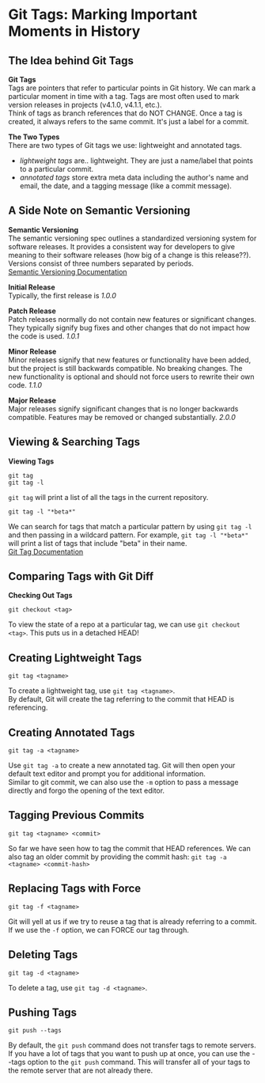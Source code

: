 # Git Tags: Marking Important Moments in History

## The Idea behind Git Tags

**Git Tags**<br />
Tags are pointers that refer to particular points in Git history. We can mark a particular moment in time with a tag. Tags are most often used to mark version releases in projects (v4.1.0, v4.1.1, etc.).<br />
Think of tags as branch references that do NOT CHANGE. Once a tag is created, it always refers to the same commit. It's just a label for a commit.<br />

**The Two Types**<br />
There are two types of Git tags we use: lightweight and annotated tags.<br />

- _lightweight tags_ are.. lightweight. They are just a name/label that points to a particular commit.
- _annotated tags_ store extra meta data including the author's name and email, the date, and a tagging message (like a commit message).

## A Side Note on Semantic Versioning

**Semantic Versioning**<br />
The semantic versioning spec outlines a standardized versioning system for software releases. It provides a consistent way for developers to give meaning to their software releases (how big of a change is this release??).<br />
Versions consist of three numbers separated by periods.<br />
[Semantic Versioning Documentation](https://semver.org/)<br />

**Initial Release**<br />
Typically, the first release is _1.0.0_<br />

**Patch Release**<br />
Patch releases normally do not contain new features or significant changes. They typically signify bug fixes and other changes that do not impact how the code is used. _1.0.1_<br />

**Minor Release**<br />
Minor releases signify that new features or functionality have been added, but the project is still backwards compatible. No breaking changes. The new functionality is optional and should not force users to rewrite their own code. _1.1.0_<br />

**Major Release**<br />
Major releases signify significant changes that is no longer backwards compatible. Features may be removed or changed substantially. _2.0.0_<br />

## Viewing & Searching Tags

**Viewing Tags**<br />

```
git tag
git tag -l
```

`git tag` will print a list of all the tags in the current repository.<br />

```
git tag -l "*beta*"
```

We can search for tags that match a particular pattern by using `git tag -l` and then passing in a wildcard pattern. For example, `git tag -l "*beta*"` will print a list of tags that include "beta" in their name.<br />
[Git Tag Documentation](https://git-scm.com/docs/git-tag)<br />

## Comparing Tags with Git Diff

**Checking Out Tags**<br />

```
git checkout <tag>
```

To view the state of a repo at a particular tag, we can use `git checkout <tag>`. This puts us in a detached HEAD!<br />

## Creating Lightweight Tags

```
git tag <tagname>
```

To create a lightweight tag, use `git tag <tagname>`.<br />
By default, Git will create the tag referring to the commit that HEAD is referencing.<br />

## Creating Annotated Tags

```
git tag -a <tagname>
```

Use `git tag -a` to create a new annotated tag. Git will then open your default text editor and prompt you for additional information.<br />
Similar to git commit, we can also use the `-m` option to pass a message directly and forgo the opening of the text editor.<br />

## Tagging Previous Commits

```
git tag <tagname> <commit>
```

So far we have seen how to tag the commit that HEAD references. We can also tag an older commit by providing the commit hash: `git tag -a <tagname> <commit-hash>`<br />

## Replacing Tags with Force

```
git tag -f <tagname>
```

Git will yell at us if we try to reuse a tag that is already referring to a commit. If we use the `-f` option, we can FORCE our tag through.<br />

## Deleting Tags

```
git tag -d <tagname>
```

To delete a tag, use `git tag -d <tagname>`.<br />

## Pushing Tags

```
git push --tags
```

By default, the `git push` command does not transfer tags to remote servers. If you have a lot of tags that you want to push up at once, you can use the --tags option to the `git push` command. This will transfer all of your tags to the remote server that are not already there.<br />
